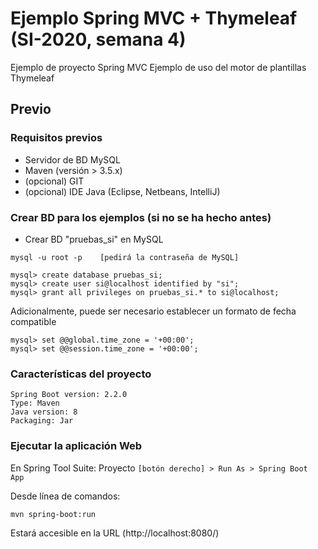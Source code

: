 # Ejemplo Spring MVC + Thymeleaf  (SI-2020, semana 4)
Ejemplo de proyecto Spring MVC
Ejemplo de uso del motor de plantillas Thymeleaf

## Previo
### Requisitos previos

* Servidor de BD MySQL
* Maven (versión > 3.5.x)
* (opcional) GIT
* (opcional) IDE Java (Eclipse, Netbeans, IntelliJ)

### Crear BD para los ejemplos  (si no se ha hecho antes)

* Crear BD "pruebas_si" en MySQL 

```
mysql -u root -p    [pedirá la contraseña de MySQL]

mysql> create database pruebas_si;
mysql> create user si@localhost identified by "si";
mysql> grant all privileges on pruebas_si.* to si@localhost;

```

Adicionalmente, puede ser necesario establecer un formato de fecha compatible
```
mysql> set @@global.time_zone = '+00:00';
mysql> set @@session.time_zone = '+00:00';
```

### Características del proyecto
```
Spring Boot version: 2.2.0
Type: Maven
Java version: 8
Packaging: Jar
```

### Ejecutar la aplicación Web

En Spring Tool Suite: Proyecto `[botón derecho] > Run As > Spring Boot App`

Desde línea de comandos:
```
mvn spring-boot:run
```

Estará accesible en la URL (http://localhost:8080/)
